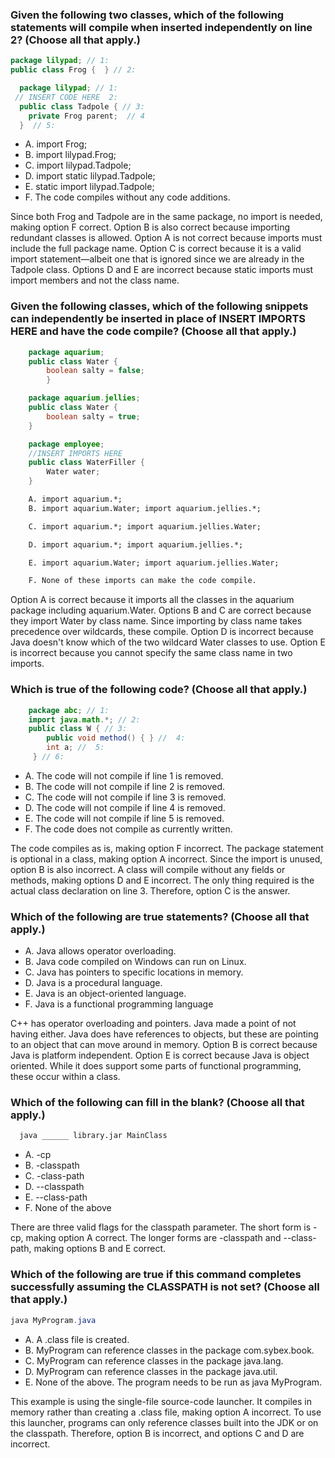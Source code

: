 ### Given the following two classes, which of the following statements will compile when inserted independently on line 2? (Choose all that apply.)

```java
package lilypad; // 1:
public class Frog {  } // 2:

  package lilypad; // 1:
 // INSERT CODE HERE  2:
  public class Tadpole { // 3:
    private Frog parent;  // 4
  }  // 5:

```
* A. import Frog;
* B. import lilypad.Frog;
* C. import lilypad.Tadpole;
* D. import static lilypad.Tadpole;
* E. static import lilypad.Tadpole;
* F. The code compiles without any code additions.

Since both Frog and Tadpole are in the same package, no import is needed, making option F correct.
Option B is also correct because importing redundant classes is allowed.
Option A is not correct because imports must include the full package name.
Option C is correct because it is a valid import statement—albeit one that is ignored since we are already in the Tadpole class.
Options D and E are incorrect because static imports must import members and not the class name.

### Given the following classes, which of the following snippets can independently be inserted in place of INSERT IMPORTS HERE and have the code compile? (Choose all that apply.)

```java
    package aquarium;
    public class Water {
        boolean salty = false;
        }

    package aquarium.jellies;
    public class Water {
        boolean salty = true;
    }

    package employee;
    //INSERT IMPORTS HERE
    public class WaterFiller {
        Water water;
    }
```

``` txt
    A. import aquarium.*;
    B. import aquarium.Water; import aquarium.jellies.*;

    C. import aquarium.*; import aquarium.jellies.Water;

    D. import aquarium.*; import aquarium.jellies.*;

    E. import aquarium.Water; import aquarium.jellies.Water;

    F. None of these imports can make the code compile.

```

Option A is correct because it imports all the classes in the aquarium package including aquarium.Water.
Options B and C are correct because they import Water by class name.
Since importing by class name takes precedence over wildcards, these compile.
Option D is incorrect because Java doesn't know which of the two wildcard Water classes to use.
Option E is incorrect because you cannot specify the same class name in two imports.


### Which is true of the following code? (Choose all that apply.)
```java
    package abc; // 1:
    import java.math.*; // 2:
    public class W { // 3:
        public void method() { } //  4:
        int a; //  5:
     } // 6:
```
* A. The code will not compile if line 1 is removed.
* B. The code will not compile if line 2 is removed.
* C. The code will not compile if line 3 is removed.
* D. The code will not compile if line 4 is removed.
* E. The code will not compile if line 5 is removed.
* F. The code does not compile as currently written.

The code compiles as is, making option F incorrect. The package statement is optional in a class, making option A incorrect.
Since the import is unused, option B is also incorrect.
A class will compile without any fields or methods, making options D and E incorrect.
The only thing required is the actual class declaration on line 3. Therefore, option C is the answer.

### Which of the following are true statements? (Choose all that apply.)
*  A. Java allows operator overloading.
*  B. Java code compiled on Windows can run on Linux.
*  C. Java has pointers to specific locations in memory.
*  D. Java is a procedural language.
*  E. Java is an object-oriented language.
*  F. Java is a functional programming language

C++ has operator overloading and pointers. Java made a point of not having either.
Java does have references to objects, but these are pointing to an object that can move around in memory.
Option B is correct because Java is platform independent.
Option E is correct because Java is object oriented.
While it does support some parts of functional programming, these occur within a class.

### Which of the following can fill in the blank? (Choose all that apply.)
```sh
  java ______ library.jar MainClass
```

*  A. -cp
*   B. -classpath
*  C. -class-path
*  D. --classpath
*  E. --class-path
*  F. None of the above

There are three valid flags for the classpath parameter. The short form is -cp, making option A correct.
The longer forms are -classpath and --class-path, making options B and E correct.

### Which of the following are true if this command completes successfully assuming the CLASSPATH is not set? (Choose all that apply.)
```java
java MyProgram.java
```
*  A. A .class file is created.
*  B. MyProgram can reference classes in the package com.sybex.book.
*  C. MyProgram can reference classes in the package java.lang.
*  D. MyProgram can reference classes in the package java.util.
*  E. None of the above. The program needs to be run as java MyProgram.

This example is using the single-file source-code launcher.
It compiles in memory rather than creating a .class file, making option A incorrect.
To use this launcher, programs can only reference classes built into the JDK or on the classpath.
Therefore, option B is incorrect, and options C and D are incorrect.
